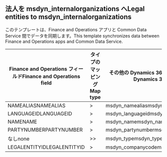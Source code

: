 ## <a name="legal-entities-to-msdyn_internalorganizations"></a><span data-ttu-id="f7d48-101">法人を msdyn_internalorganizations へ</span><span class="sxs-lookup"><span data-stu-id="f7d48-101">Legal entities to msdyn_internalorganizations</span></span>

<span data-ttu-id="f7d48-102">このテンプレートは、Finance and Operations アプリと Common Data Service 間でデータを同期します。</span><span class="sxs-lookup"><span data-stu-id="f7d48-102">This template synchronizes data between Finance and Operations apps and Common Data Service.</span></span>

<span data-ttu-id="f7d48-103">Finance and Operations フィールド</span><span class="sxs-lookup"><span data-stu-id="f7d48-103">Finance and Operations field</span></span> | <span data-ttu-id="f7d48-104">タイプのマッピング</span><span class="sxs-lookup"><span data-stu-id="f7d48-104">Map type</span></span> | <span data-ttu-id="f7d48-105">その他の Dynamics 365 フィールド</span><span class="sxs-lookup"><span data-stu-id="f7d48-105">Other Dynamics 365 field</span></span> | <span data-ttu-id="f7d48-106">既定値</span><span class="sxs-lookup"><span data-stu-id="f7d48-106">Default value</span></span>
---|---|---|---
<span data-ttu-id="f7d48-107">NAMEALIAS</span><span class="sxs-lookup"><span data-stu-id="f7d48-107">NAMEALIAS</span></span> | > | <span data-ttu-id="f7d48-108">msdyn_namealias</span><span class="sxs-lookup"><span data-stu-id="f7d48-108">msdyn_namealias</span></span> | 
<span data-ttu-id="f7d48-109">LANGUAGEID</span><span class="sxs-lookup"><span data-stu-id="f7d48-109">LANGUAGEID</span></span> | > | <span data-ttu-id="f7d48-110">msdyn_languageid</span><span class="sxs-lookup"><span data-stu-id="f7d48-110">msdyn_languageid</span></span> | 
<span data-ttu-id="f7d48-111">NAME</span><span class="sxs-lookup"><span data-stu-id="f7d48-111">NAME</span></span> | > | <span data-ttu-id="f7d48-112">msdyn_name</span><span class="sxs-lookup"><span data-stu-id="f7d48-112">msdyn_name</span></span> | 
<span data-ttu-id="f7d48-113">PARTYNUMBER</span><span class="sxs-lookup"><span data-stu-id="f7d48-113">PARTYNUMBER</span></span> | > | <span data-ttu-id="f7d48-114">msdyn_partynumber</span><span class="sxs-lookup"><span data-stu-id="f7d48-114">msdyn_partynumber</span></span> | 
<span data-ttu-id="f7d48-115">なし</span><span class="sxs-lookup"><span data-stu-id="f7d48-115">none</span></span> | >> | <span data-ttu-id="f7d48-116">msdyn_type</span><span class="sxs-lookup"><span data-stu-id="f7d48-116">msdyn_type</span></span> | <span data-ttu-id="f7d48-117">806380000</span><span class="sxs-lookup"><span data-stu-id="f7d48-117">806380000</span></span>
<span data-ttu-id="f7d48-118">LEGALENTITYID</span><span class="sxs-lookup"><span data-stu-id="f7d48-118">LEGALENTITYID</span></span> | > | <span data-ttu-id="f7d48-119">msdyn_companycode</span><span class="sxs-lookup"><span data-stu-id="f7d48-119">msdyn_companycode</span></span> | 

